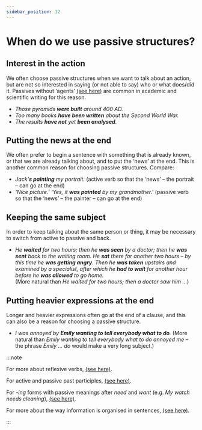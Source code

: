 ```yaml
---
sidebar_position: 12
---
```


# When do we use passive structures?

## Interest in the action

We often choose passive structures when we want to talk about an action, but are not so interested in saying (or not able to say) who or what does/did it. Passives without ‘agents’ [(see here)](./by-agent) are common in academic and scientific writing for this reason.

- *Those pyramids **were built** around 400 AD.*
- *Too many books **have been written** about the Second World War.*
- *The results **have not** yet **been analysed**.*

## Putting the news at the end

We often prefer to begin a sentence with something that is already known, or that we are already talking about, and to put the ‘news’ at the end. This is another common reason for choosing passive structures. Compare:

- *Jack’**s painting** my portrait.* (active verb so that the ‘news’ – the portrait – can go at the end)
- *‘Nice picture.’ ‘Yes, it **was painted** by my grandmother.’* (passive verb so that the ‘news’ – the painter – can go at the end)

## Keeping the same subject

In order to keep talking about the same person or thing, it may be necessary to switch from active to passive and back.

- *He **waited** for two hours; then he **was seen** by a doctor; then he **was sent** back to the waiting room. He **sat** there for another two hours – by this time he **was getting angry**. Then he **was taken** upstairs and examined by a specialist, after which he **had to wait** for another hour before he **was allowed** to go home.*  
(More natural than *He waited for two hours; then a doctor saw him …*)

## Putting heavier expressions at the end

Longer and heavier expressions often go at the end of a clause, and this can also be a reason for choosing a passive structure.

- *I was annoyed by **Emily wanting to tell everybody what to do**.* (More natural than **Emily wanting to tell everybody what to do* annoyed me* – the phrase *Emily … do* would make a very long subject.)

:::note

For more about reflexive verbs, [(see here)](./../pronouns/reflexive-pronouns-myself-etc).

For active and passive past participles, [(see here)](./../infinitives-ing-forms-and-past-participles/participles-ing-and-ed-forms-used-like-adjectives#participles-and-adjectives-interested-and-interesting-etc).

For *\-ing* forms with passive meanings after *need* and *want* (e.g. *My watch needs cleaning*), [(see here)](./../infinitives-ing-forms-and-past-participles-after-nouns-verbs-etc/ing-forms-after-verbs-i-enjoy-travelling#ing-form-with-passive-meaning-your-hair-needs-cutting).

For more about the way information is organised in sentences, [(see here)](./../information-structure/information-structure-normal-order-and-variations).

:::

